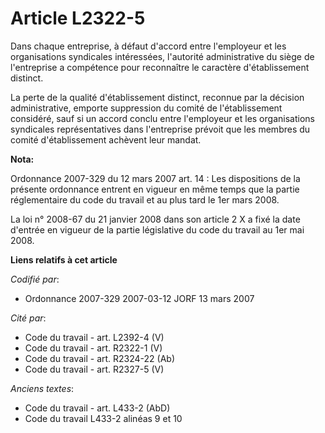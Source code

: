 # Article L2322-5

Dans chaque entreprise, à défaut d'accord entre l'employeur et les organisations syndicales intéressées, l'autorité
administrative du siège de l'entreprise a compétence pour reconnaître le caractère d'établissement distinct.

La perte de la qualité d'établissement distinct, reconnue par la décision administrative, emporte suppression du comité de
l'établissement considéré, sauf si un accord conclu entre l'employeur et les organisations syndicales représentatives dans
l'entreprise prévoit que les membres du comité d'établissement achèvent leur mandat.

**Nota:**

Ordonnance 2007-329 du 12 mars 2007 art. 14 : Les dispositions de la présente ordonnance entrent en vigueur en même temps que
la partie réglementaire du code du travail et au plus tard le 1er mars 2008. 

La loi n° 2008-67 du 21 janvier 2008 dans son article 2 X a fixé la date d'entrée en vigueur de la partie législative du code
du travail au 1er mai 2008.

**Liens relatifs à cet article**

_Codifié par_:

  - Ordonnance 2007-329 2007-03-12 JORF 13 mars 2007

_Cité par_:

  - Code du travail - art. L2392-4 (V)
  - Code du travail - art. R2322-1 (V)
  - Code du travail - art. R2324-22 (Ab)
  - Code du travail - art. R2327-5 (V)

_Anciens textes_:

  - Code du travail - art. L433-2 (AbD)
  - Code du travail L433-2 alinéas 9 et 10
